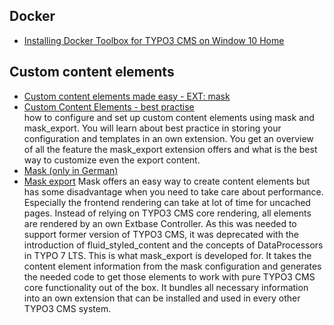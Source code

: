 

## Docker
* [Installing Docker Toolbox for TYPO3 CMS on Window 10 Home](https://youtu.be/6Q0-wlNNK3I)

## Custom content elements
* [Custom content elements made easy - EXT: mask](https://typo3worx.eu/2016/11/typo3-custom-content-elements-made-easy/)
* [Custom Content Elements - best practise](https://www.slideshare.net/cpsitgmbh/cce-custom-content-elements-best-practice)  
  how to configure and set up custom content elements using mask and mask_export. You will learn about best practice in storing your  configuration and templates in an own extension. You get an overview of all the feature the mask_export extension offers and what is the best way to customize even the export content.
* [Mask (only in German)](https://jweiland.net/video-anleitungen/typo3/interessante-typo3-extensions/mask.html)
* [Mask export](https://packagist.org/packages/ichhabrecht/mask-export) 
  Mask offers an easy way to create content elements but has some disadvantage when you need to take care about performance. Especially the frontend rendering can take at lot of time for uncached pages. Instead of relying on TYPO3 CMS core rendering, all elements are rendered by an own Extbase Controller. As this was needed to support former version of TYPO3 CMS, it was deprecated with the introduction of fluid_styled_content and the concepts of DataProcessors in TYPO 7 LTS.
This is what mask_export is developed for. It takes the content element information from the mask configuration and generates the needed code to get those elements to work with pure TYPO3 CMS core functionality out of the box. It bundles all necessary information into an own extension that can be installed and used in every other TYPO3 CMS system.

